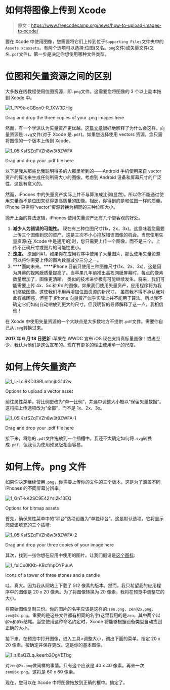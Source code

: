 # 如何将图像上传到 Xcode

> 原文：<https://www.freecodecamp.org/news/how-to-upload-images-to-xcode/>

要在 Xcode 中使用图像，您需要将它们上传到位于`Supporting Files`文件夹中的`Assets.xcassets`。有两个选项可以选择:位图(又名。`png`文件)或矢量文件(又名`.pdf`文件)。第一步是决定你想使用哪种文件类型。

# 位图和矢量资源之间的区别

大多数在线教程使用位图资源，即`.png`文件。这需要您将图像的 3 个以上副本拖到 Xcode 中。

![1_PP9k-oGBon0-R_1XW3DHjg](img/afd5762bcb0197adc43937ec479977f8.png)

Drag and drop the three copies of your .png images here

然而，有一个学派认为矢量资产更优越。[这篇文章](https://support.goanimate.com/hc/en-us/articles/203029524-Vector-vs-Bitmap-Images-How-to-Get-The-Best-Results-in-GoAnimate)很好地解释了为什么会这样。向量资源是`.svg`文件(对于 Xcode 是`.pdf`)。如果您选择使用 vectors 资源，您只需将图像的一个版本上传到 Xcode。

![1_05iKsfSZqTVZh8w3t8ZWFA](img/b73a53e3d34d54edb5bbb81d94740819.png)

Drag and drop your .pdf file here

以下是我从那些比我聪明得多的人那里听到的——Android 手机使用来自 vector 资产的算法来生成任何所需大小的图像。考虑到 Android 设备和屏幕尺寸的广泛性，这是有意义的。

然而，iPhones 中的矢量资产实际上并不与算法成比例(显然)。所以你不能通过使用矢量而不是位图来获得更高质量的图像。相反，你得到的是和位图一样的质量。iPhone 只需将“vector”资源转换为相同的三种位图大小。

抛开上面的算法逻辑，iPhones 使用矢量资产还有几个更客观的好处。

1.  ****减少人为错误的可能性。**** 现在有三种位图尺寸(1x，2x，3x)。这意味着您需要上传三个图像到您的资产。这是三次不小心拖放错误图像的机会。当您使用矢量资源(在 Xcode 中是通用的)时，您只需要上传一个图像，而不是三个。上传不正确尺寸或图片的可能性更小。
2.  ****速度。**** 原因同#1。如果你在应用程序中使用了大量图片，那么使用矢量资源可以将你需要上传的图片数量减少三分之一。
3.  ****面向未来。****iPhone 目前只使用三种图像尺寸(1x、2x、3x)。这是因为屏幕的视网膜质量提高了。当苹果几年前推出高视网膜屏幕时，每点的像素数量增加了，图像更清晰。
    类似的技术进步极有可能继续发生。将来，我们可能需要上传 4x、5x 和 6x 的图像。如果我们使用矢量资产，应用程序将为我们缩放图像。这使我们不用再增加位图资源的新尺寸。
    虽然我不得不承认我对此有点困惑，但鉴于 iPhone 向量资产似乎实际上并不能用于算法。所以我不确定它们如何自动缩放到更大的尺寸。但我明智的导师解释了这一点，我相信他！

在 Xcode 中使用矢量资源的一个大缺点是大多数地方不提供`.pdf`文件。需要你自己从`.svg`转换过来。

**2017 年 6 月 18 日更新** :苹果在 WWDC 宣布 iOS 现在支持真标量图像！或者至少，我认为他们是这么宣布的。现在有更多的理由使用单一的尺度。

# 如何上传矢量资产

![1_L-LclRKD3SRLmhnjbG1d2w](img/e23fb082955f6cdd2ede2fee074ad6b8.png)

Options to upload a vector asset

前往属性菜单。将比例更改为“单一比例”，并选中调整大小框以“保留矢量数据”。这将把上传选项改为“全部”，而不是 1x、2x、3x。

![1_05iKsfSZqTVZh8w3t8ZWFA-1](img/d1a4820cae5bb4dd822c42db857d284e.png)

Drag and drop your .pdf file here

接下来，将您的`.pdf`文件拖放到一个插槽中。我还不太确定如何将`.svg`转换成`.pdf`，但我认为使用预览版相当容易。

# 如何上传。png 文件

如果你决定继续使用`.png`，你需要上传你的文件的三个版本。这是为了涵盖不同 iPhones 的不同屏幕分辨率。

![1_GnT-kK2SC9E42YsI2k13EQ](img/fbd6329307f12fba38d520f952e577ba.png)

Options for bitmap assets

首先，确保属性菜单中的“秤台”选项设置为“单独秤台”。这是默认选项，它将显示您应该填充的三个插槽:

![1_05iKsfSZqTVZh8w3t8ZWFA-2](img/31374d442f9bfa3efc2a316c350ed643.png)

Drag and drop your three copies of your image here

其次，找到一张你想在应用中使用的图片。让我们假设是[这个图标](https://www.flaticon.com/free-icon/stones_1209405#term=zen&page=1&position=25):

![1_fxICo0KKb-KBcfmpOYPuuA](img/1a26be30771aa7a119073c7f094c6745.png)

Icons of a tower of three stones and a candle

哇，真大。因为我从网站上下载了 512 像素的版本。然而，我只希望我的应用程序中的图像是 20 x 20 像素。为了将图像转换为 20 像素，我将在预览中调整它的大小。

将原始图像复制三份。你的图片的名字应该是这样的:`zen.png`、`zen@2x.png`、`zen@3x.png`。重要的是这些文件都有相同的名字(这里我用的是`zen`，其中两个以`@2x`和`@3x`结尾。当您使用这种命名约定时，Xcode 将能够根据设备类型自动找到正确的大小。

接下来，在预览中打开图像，进入工具>调整大小，调出下面的菜单。指定 20 x 20 像素。按确定并保存更改。这是你的基本图像。

![1_zi8aQZLqJkeerb2OgVETbg](img/184bb3e80c6ea2961bd5e828974c0d92.png)

对`zen@2x.png`做同样的事情。只有这个应该是 40 x 40 像素。再来一次`zen@3x.png`。这将是 60 x 60 像素。

现在，您可以在 Xcode 中将图像拖放到正确的框中。搞定了。